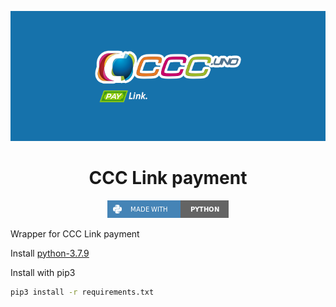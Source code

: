 <div align="center">

![banner](readme_files/banner.png)

# CCC Link payment 

![python badge](readme_files/python-badge.png)

</div>

Wrapper for CCC Link payment

Install [python-3.7.9](https://www.python.org/downloads/release/python-379/)


Install with pip3

```sh
pip3 install -r requirements.txt
```

